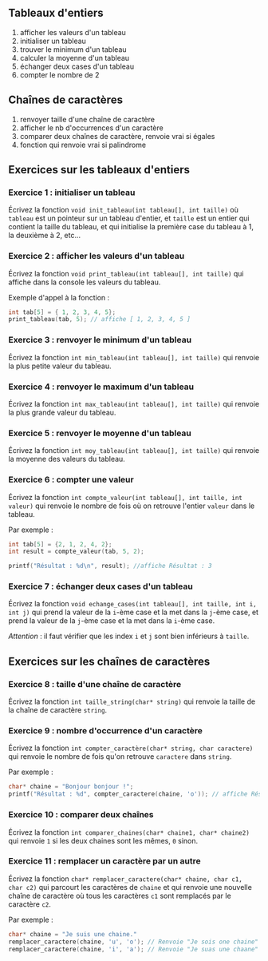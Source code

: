 ## Tableaux d'entiers

1) afficher les valeurs d'un tableau
2) initialiser un tableau
3) trouver le minimum d'un tableau
4) calculer la moyenne d'un tableau
5) échanger deux cases d'un tableau
6) compter le nombre de 2

## Chaînes de caractères
1) renvoyer taille d'une chaîne de caractère
2) afficher le nb d'occurrences d'un caractère
3) comparer deux chaînes de caractère, renvoie vrai si égales
4) fonction qui renvoie vrai si palindrome

## Exercices sur les tableaux d'entiers
### Exercice 1 : initialiser un tableau
Écrivez la fonction `void init_tableau(int tableau[], int taille)` où `tableau` est un pointeur sur un tableau d'entier, et `taille` est un entier qui contient la taille du tableau, et qui initialise la première case du tableau à 1, la deuxième à 2, etc...

### Exercice 2 : afficher les valeurs d'un tableau
Écrivez la fonction `void print_tableau(int tableau[], int taille)` qui affiche dans la console les valeurs du tableau.

Exemple d'appel à la fonction :
```c
int tab[5] = { 1, 2, 3, 4, 5};
print_tableau(tab, 5); // affiche [ 1, 2, 3, 4, 5 ]
```

### Exercice 3 : renvoyer le minimum d'un tableau
Écrivez la fonction `int min_tableau(int tableau[], int taille)` qui renvoie la plus petite valeur du tableau.

### Exercice 4 : renvoyer le maximum d'un tableau
Écrivez la fonction `int max_tableau(int tableau[], int taille)` qui renvoie la plus grande valeur du tableau.

### Exercice 5 : renvoyer le moyenne d'un tableau
Écrivez la fonction `int moy_tableau(int tableau[], int taille)` qui renvoie la moyenne des valeurs du tableau.

### Exercice 6 : compter une valeur
Écrivez la fonction `int compte_valeur(int tableau[], int taille, int valeur)` qui renvoie le nombre de fois où on retrouve l'entier `valeur` dans le tableau.

Par exemple :
```c
int tab[5] = {2, 1, 2, 4, 2};
int result = compte_valeur(tab, 5, 2);

printf("Résultat : %d\n", result); //affiche Résultat : 3
```

### Exercice  7 : échanger deux cases d'un tableau
Écrivez la fonction `void echange_cases(int tableau[], int taille, int i, int j)` qui prend la valeur de la `i`-ème case et la met dans la `j`-ème case, et prend la valeur de la `j`-ème case et la met dans la `i`-ème case.

_Attention_ : il faut vérifier que les index `i` et `j` sont bien inférieurs à `taille`.

## Exercices sur les chaînes de caractères
### Exercice 8 : taille d'une chaîne de caractère
Écrivez la fonction `int taille_string(char* string)` qui renvoie la taille de la chaîne de caractère `string`.

### Exercice 9 : nombre d'occurrence d'un caractère
Écrivez la fonction `int compter_caractère(char* string, char caractere)` qui renvoie le nombre de fois qu'on retrouve `caractere` dans `string`.

Par exemple :
```c
char* chaine = "Bonjour bonjour !";
printf("Résultat : %d", compter_caractere(chaine, 'o')); // affiche Résultat : 4
```

### Exercice 10 : comparer deux chaînes
Écrivez la fonction `int comparer_chaines(char* chaine1, char* chaine2)` qui renvoie `1` si les deux chaines sont les mêmes, `0` sinon.

### Exercice 11 : remplacer un caractère par un autre
Écrivez la fonction `char* remplacer_caractere(char* chaine, char c1, char c2)` qui parcourt les caractères de `chaine` et qui renvoie une nouvelle chaîne de caractère où tous les caractères `c1` sont remplacés par le caractère `c2`.

Par exemple :
```c
char* chaine = "Je suis une chaine."
remplacer_caractere(chaine, 'u', 'o'); // Renvoie "Je sois one chaine"
remplacer_caractere(chaine, 'i', 'a'); // Renvoie "Je suas une chaane"
```


